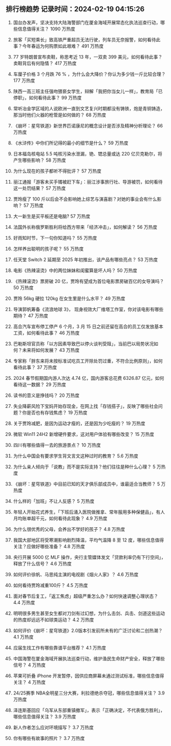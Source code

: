 
## 排行榜趋势 记录时间：2024-02-19 04:15:26
  
  1. 国台办发声，坚决支持大陆海警部门在厦金海域开展常态化执法巡查行动，哪些信息值得关注？ 1090 万热度
    
  2. 旅客「买短乘长」致高铁严重超员无法行驶，列车员无奈报警，如何看待此事？今年春运为何购票如此艰难？ 491 万热度
    
  3. 77 岁特朗普宣布卖鞋，称思考近 13 年，一双卖 399 美元，如何看待此事？卖鞋背后有何隐情？ 417 万热度
    
  4. 车厘子价格 3 个月跌 76 % ，为什么会大降价？你认为多少钱一斤比较合理？ 177 万热度
    
  5. 陕西一高三班主任强吻猥亵女学生，辩解「我把你当女儿一样」，教育局「已停职」，如何看待此事？ 99 万热度
    
  6. 常听冶金学区域的人说欧洲一直到文艺复兴时期都没有铸铁，炮是青铜铸造，那当时他们火器的枪管是如何做的？ 68 万热度
    
  7. 《崩坏：星穹铁道》新世界匹诺康尼的概念设计是否涉及精神分析理论？ 66 万热度
    
  8. 《水浒传》中你们所记得的最小的细节是什么？ 59 万热度
    
  9. 日本福岛核电站 5.5 吨核污染水泄漏，铯、锶总量或达 220 亿贝克勒尔，将产生哪些影响？ 58 万热度
    
  10. 为什么现在的孩子都听不得批评？ 57 万热度
    
  11. 丽江通报「游客未买手镯被赶下车」：丽江涉事旅行社、导游被罚，如何看待这一处罚结果？ 57 万热度
    
  12. 贾玲瘦了 100 斤以后会不会影响她上综艺与演喜剧？对她的事业会有什么影响？ 57 万热度
    
  13. 大一新生是买平板还是电脑? 57 万热度
    
  14. 法国外长称俄罗斯胜利将给西方带来「经济冲击」，如何解读？ 56 万热度
    
  15. 好雨知时节，下一句你知道吗？ 55 万热度
    
  16. 怎样养出聪明的孩子呢？ 55 万热度
    
  17. 任天堂 Switch 2 延期至 2025 年初推出，该产品有哪些亮点？ 53 万热度
    
  18. 电影《热辣滚烫》中的两位妹妹和闺蜜算是坏人吗？ 50 万热度
    
  19. 《热辣滚烫》票房破 20 亿，贾玲有望成为首位电影票房破百亿的女导演吗？ 50 万热度
    
  20. 贾玲 56kg 硬拉 120kg 在女生里是什么水平？ 49 万热度
    
  21. 导演郭帆筹备《流浪地球 3》， 现身视效大厂维塔工作室，你对该电影有哪些期待？ 47 万热度
    
  22. 高合汽车宣布停工停产 6 个月，3 月 15 日之前还留在高合的员工仅发放基本工资，如何看待此事？ 46 万热度
    
  23. 巴勒斯坦官员称「以方因素导致巴以停火谈判受阻」，当前巴以局势状况如何？未来将如何发展？ 43 万热度
    
  24. 专家称「胖东来将未按标准试吃员工开除处罚过重，不符合比例原则」，如何看待此事？ 37 万热度
    
  25. 2024 春节假期国内游人次达 4.74 亿，国内游客总花费 6326.87 亿元，如何看待这一数据？ 29 万热度
    
  26. 读书的意义是挣钱吗？ 20 万热度
    
  27. 失业降薪风险下宝妈开始存现金，在网上找「存钱搭子」，反映了哪些社会问题？你是否也有存钱焦虑？ 19 万热度
    
  28. 关于贾玲减肥，是因为运动才瘦的，还是因为少吃瘦的？ 19 万热度
    
  29. 微软 Win11 24H2 新增硬件要求，这对用户体验有哪些改变？ 15 万热度
    
  30. 四川有哪些值得一去的旅游景点？ 10 万热度
    
  31. 为什么中国会有要求学生背文言文这种过时的教育？ 5.6 万热度
    
  32. 为什么亲人倾向于「说教」而不是实际支持？他们往往是种什么心理？ 5 万热度
    
  33. 《崩坏：星穹铁道》中目前已知的天才俱乐部成员中，谁最适合当教师？ 5 万热度
    
  34. 什么样的「加班」不让人反感？ 5 万热度
    
  35. 年轻人开始花式养生，「下班后涌入医院做推拿、常年服用多种保健品」，有人月均账单超千元，如何看待此现象？ 4.9 万热度
    
  36. 为什么很优秀的父母，会养出不学好的孩子？ 4.8 万热度
    
  37. 我国大部地区将受寒潮影响剧烈降温，平均气温降 8 至 12 度，哪些信息值得关注？应做好哪些准备？ 4.8 万热度
    
  38. 央行开展 5000 亿 MLF 操作，央行主管媒体发文「贷款利率仍有下行空间」，释放了什么信号？ 4.6 万热度
    
  39. 如何评价徐帆、马思纯主演的电视剧《烟火人家》？ 4.6 万热度
    
  40. 如何看待贾玲减重100斤？ 4.5 万热度
    
  41. 面对春节后复工，「返工焦虑」超级严重怎么办？如何快速调整心理状态？ 4.4 万热度
    
  42. 明明很多男生甚至女生都对刀剑有过幻想，为什么击剑、兵击、剑道这些运动的热度却远远不如球类运动？ 4.2 万热度
    
  43. 如何评价《崩坏：星穹铁道》2.0版本引发前所未有的广泛讨论和二创热潮？ 4.1 万热度
    
  44. 应届生找工作有哪些靠谱平台推荐？ 4.1 万热度
    
  45. 中国海警在厦金海域开展执法巡查行动，维护渔民生命财产安全，释放了哪些信号？ 4 万热度
    
  46. 苹果可折叠 iPhone 开发暂停，因供应商屏幕未通过测试标准，哪些信息值得关注？ 4 万热度
    
  47. 24/25赛季 NBA全明星三分大赛，利拉德绝杀夺冠，哪些信息值得关注？ 3.9 万热度
    
  48. 泽连斯基回应「乌军从东部重镇撤军」，表示「正确决定，不代表俄方胜利」，哪些信息值得关注？ 3.9 万热度
    
  49. 新人作者怎么应对环境描写？ 3.7 万热度
    
  50. 你有哪些有故事的照片？ 3.7 万热度
    